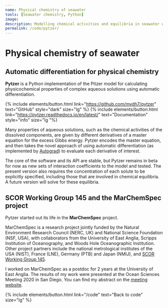 ```yaml
---
name: Physical chemistry of seawater
tools: [Seawater chemistry, Python]
image:
description: Modelling chemical activities and equilibria in seawater with Pytzer, a Python implementation of the Pitzer model.
permalink: /code/pytzer/
---
```


# **Physical chemistry of seawater**

## **Automatic differentiation for physical chemistry**

**Pytzer** is a Python implementation of the Pitzer model for calculating physicochemical properties of complex aqueous solutions using automatic differentiation.

{% include elements/button.html link="https://github.com/mvdh7/pytzer" text="GitHub" style="dark" size="lg" %}
{% include elements/button.html link="https://pytzer.readthedocs.io/en/latest/" text="Documentation" style="info" size="lg "%}

Many properties of aqueous solutions, such as the chemical activities of the dissolved components, are given by different derivatives of a master equation for the excess Gibbs energy.  Pytzer encodes the master equation, and then takes the novel approach of using automatic differentiation (as implemented by [Autograd](https://github.com/HIPS/autograd)) to evaluate each derivative of interest.

The core of the software and its API are stable, but Pytzer remains in beta for now as new sets of interaction coefficients to the model and tested.  The present version also requires the concentration of each solute to be explicitly specified, including those that are involved in chemical equilibria.  A future version will solve for these equilibria.

## **SCOR Working Group 145 and the MarChemSpec project**

Pytzer started out its life in the **MarChemSpec** project.

MarChemSpec is a research project jointly funded by the Natural Environment Research Council (NERC, UK) and National Science Foundation (NSF, USA), with collaborators from the University of East Anglia, Scripps Institution of Oceanography, and Woods Hole Oceanographic Institution. Other project partners include the national metrological institutes of the USA (NIST), France (LNE), Germany (PTB) and Japan (NMIJ), and [SCOR Working Group 145](http://marchemspec.org/).

I worked on MarChemSpec as a postdoc for 2 years at the University of East Anglia.  The results of my work were presented at the Ocean Sciences Meeting 2020 in San Diego.  You can find my abstract on the [meeting website](https://agu.confex.com/agu/osm20/meetingapp.cgi/Paper/642945).

<p class="text-center">
{% include elements/button.html link="/code" text="Back to code" size="lg" %}
</p>
